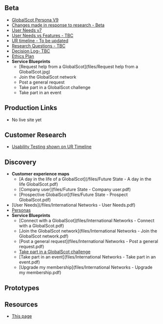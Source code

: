 ## Beta

- [GlobalScot Persona V9](files/Personas_IN_v9.pdf)
- [Changes made in response to research - Beta](files/GSchangesV11.pdf)
- [User Needs v7](files/User_needs_beta_V7.pdf)
- [User Needs vs Features - TBC](#)
- [UR timeline - To be updated](timeline)
- [Research Questions - TBC](files/ResearchQuestions_IN_2020_V1.pdf)
- [Decision Log- TBC](#)
- [Ethics Plan](files/ethics_plan_IN_v0.9.pdf)
- **Service Blueprints**
  - [Request help from a GlobalScot](files/Request help from a GlobalScot.jpg)
  - Join the GlobalScot network
  - Post a general request
  - Take part in a GlobalScot challenge
  - Take part in an event

## Production Links
- No live site yet

## Customer Research
- [Usability Testing shown on UR Timeline](timeline)


## Discovery
- **Customer experience maps**
   - [A day in the life of a GlobalScot](/files/Future State - A day in the life GlobalScot.pdf)
   - [Company user](files/Future State - Company user.pdf)
   - [Prospective GlobalScot](files/Future State - Prospect GlobalScot.pdf)
- [User Needs](/files/International Networks - User Needs.pdf)
- [Personas](/files/Scotland_PLC_Personas.pdf)
- **Service Blueprints**
  - [Connect with a GlobalScot](files/International Networks - Connect with a GlobalScot.pdf)
  - [Join the GlobalScot network](files/International Networks - Join the GlobalScot network.pdf)
  - [Post a general request](files/International Networks - Post a general request.pdf)
  - [Take part in a GlobalScot challenge](files/InternationalNetworks-TakePart.pdf)
  - [Take part in an event](files/International Networks - Take part in an event.pdf)
  - [Upgrade my membership](files/International Networks - Upgrade my membership.pdf)  


## Prototypes

## Resources
- [This page](https://scotentsd.github.io/international/)





